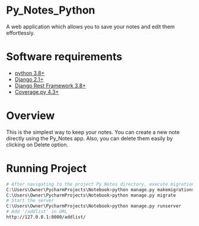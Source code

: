 # Py_Notes_Python
A web application which allows you to save your notes and edit them effortlessly.
# Software requirements 
- [python 3.8+](https://www.python.org/)
- [Django 2.1+](https://www.djangoproject.com/download/)
- [Django Rest Framework 3.8+](http://www.django-rest-framework.org/#installation)
- [Coverage.py 4.3+](https://coverage.readthedocs.io/en/coverage-4.5.1a/install.html)
# Overview
This is the simplest way to keep your notes.
You can create a new note directly using the Py_Notes app.
Also, you can delete them easily by clicking on Delete option.
# Running Project
```bash
# After navigating to the project Py_Notes directory, execute migrations
C:\Users\Owner\PycharmProjects\Notebook>python manage.py makemigrations
C:\Users\Owner\PycharmProjects\Notebook>python manage.py migrate
# Start the server
C:\Users\Owner\PycharmProjects\Notebook>python manage.py runserver
# Add '/addlist' in URL
http://127.0.0.1:8000/addlist/

```



